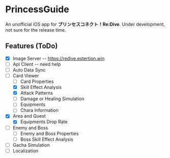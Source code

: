 # PrincessGuide
An unofficial iOS app for **プリンセスコネクト！Re:Dive**. Under development, not sure for the release time.

## Features (ToDo)
- [x] Image Server -- <https://redive.estertion.win>
- [ ] Api Client  -- need help
- [ ] Auto Data Sync
- [ ] Card Viewer
    - [ ] Card Properties
    - [x] Skill Effect Analysis
    - [x] Attack Patterns
    - [ ] Damage or Healing Simulation
    - [ ] Equipments
    - [ ] Chara Information
- [x] Area and Quest
    - [x] Equipments Drop Rate
- [ ] Enemy and Boss
    - [ ] Enemy and Boss Properties
    - [ ] Boss Skill Effect Analysis
- [ ] Gacha Simulation
- [ ] Localization
